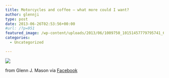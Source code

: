 ```yaml
---
title: Motorcycles and coffee – what more could I want?
author: glennji
type: post
date: 2013-06-26T02:53:56+00:00
#url: /?p=951
featured_image: /wp-content/uploads/2013/06/1009750_10151457779795741_693937892_n.jpg
categories:
  - Uncategorized

---
```

<div>
  <img src='/wp-content/uploads/2013/06/1009750_10151457779795741_693937892_n.jpg' style='max-width:600px;' /></p> 
  
  <div>
    from Glenn J. Mason via <a href="http://www.facebook.com/photo.php?fbid=10151457779795741&#038;set=a.10150907445480741.408542.551785740&#038;type=1">Facebook</a>
  </div>
</div>

